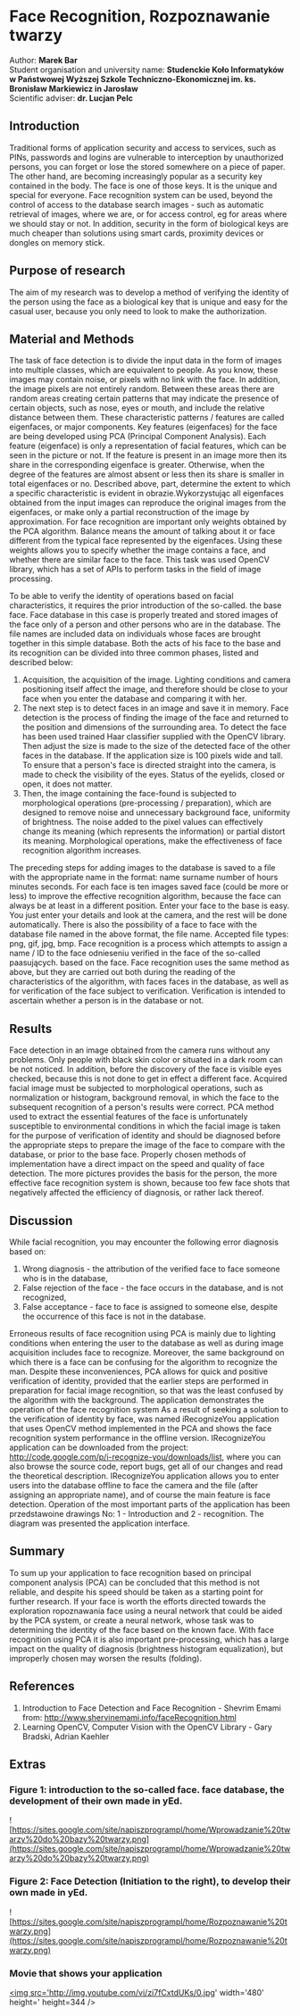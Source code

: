 


# **Face Recognition, Rozpoznawanie twarzy** #
Author: <b> Marek Bar </b> <br />
Student organisation and university name: <b>Studenckie Koło Informatyków w Państwowej Wyższej Szkole Techniczno-Ekonomicznej im. ks. Bronisław Markiewicz in Jarosław </b> <br />
Scientific adviser: <b> dr. Lucjan Pelc </b> <br />

## Introduction ##

Traditional forms of application security and access to services, such as PINs, passwords and logins are vulnerable to interception by unauthorized persons, you can forget or lose the stored somewhere on a piece of paper. The other hand, are becoming increasingly popular as a security key contained in the body. The face is one of those keys. It is the unique and special for everyone. Face recognition system can be used, beyond the control of access to the database search images - such as automatic retrieval of images, where we are, or for access control, eg for areas where we should stay or not. In addition, security in the form of biological keys are much cheaper than solutions using smart cards, proximity devices or dongles on memory stick.

## Purpose of research ##

The aim of my research was to develop a method of verifying the identity of the person using the face as a biological key that is unique and easy for the casual user, because you only need to look to make the authorization.

## Material and Methods ##

The task of face detection is to divide the input data in the form of images into multiple classes, which are equivalent to people. As you know, these images may contain noise, or pixels with no link with the face. In addition, the image pixels are not entirely random. Between these areas there are random areas creating certain patterns that may indicate the presence of certain objects, such as nose, eyes or mouth, and include the relative distance between them. These characteristic patterns / features are called eigenfaces, or major components. Key features (eigenfaces) for the face are being developed using PCA (Principal Component Analysis). Each feature (eigenface) is only a representation of facial features, which can be seen in the picture or not. If the feature is present in an image more then its share in the corresponding eigenface is greater. Otherwise, when the degree of the features are almost absent or less then its share is smaller in total eigenfaces or no. Described above, part, determine the extent to which a specific characteristic is evident in obrazie.Wykorzystując all eigenfaces obtained from the input images can reproduce the original images from the eigenfaces, or make only a partial reconstruction of the image by approximation. For face recognition are important only weights obtained by the PCA algorithm. Balance means the amount of talking about it or face different from the typical face represented by the eigenfaces. Using these weights allows you to specify whether the image contains a face, and whether there are similar face to the face. This task was used OpenCV library, which has a set of APIs to perform tasks in the field of image processing.

To be able to verify the identity of operations based on facial characteristics, it requires the prior introduction of the so-called. the base face. Face database in this case is properly treated and stored images of the face only of a person and other persons who are in the database. The file names are included data on individuals whose faces are brought together in this simple database. Both the acts of his face to the base and its recognition can be divided into three common phases, listed and described below:
  1. Acquisition, the acquisition of the image. Lighting conditions and camera positioning itself affect the image, and therefore should be close to your face when you enter the database and comparing it with her.
  1. The next step is to detect faces in an image and save it in memory. Face detection is the process of finding the image of the face and returned to the position and dimensions of the surrounding area. To detect the face has been used trained Haar classifier supplied with the OpenCV library. Then adjust the size is made to the size of the detected face of the other faces in the database. If the application size is 100 pixels wide and tall. To ensure that a person's face is directed straight into the camera, is made to check the visibility of the eyes. Status of the eyelids, closed or open, it does not matter.
  1. Then, the image containing the face-found is subjected to morphological operations (pre-processing / preparation), which are designed to remove noise and unnecessary background face, uniformity of brightness. The noise added to the pixel values ​​can effectively change its meaning (which represents the information) or partial distort its meaning. Morphological operations, make the effectiveness of face recognition algorithm increases.

The preceding steps for adding images to the database is saved to a file with the appropriate name in the format: name surname number of hours minutes seconds. For each face is ten images saved face (could be more or less) to improve the effective recognition algorithm, because the face can always be at least in a different position. Enter your face to the base is easy. You just enter your details and look at the camera, and the rest will be done automatically. There is also the possibility of a face to face with the database file named in the above format, the file name. Accepted file types: png, gif, jpg, bmp.
Face recognition is a process which attempts to assign a name / ID to the face odnieseniu verified in the face of the so-called paasujących. based on the face. Face recognition uses the same method as above, but they are carried out both during the reading of the characteristics of the algorithm, with faces faces in the database, as well as for verification of the face subject to verification. Verification is intended to ascertain whether a person is in the database or not.

## Results ##

Face detection in an image obtained from the camera runs without any problems. Only people with black skin color or situated in a dark room can be not noticed. In addition, before the discovery of the face is visible eyes checked, because this is not done to get in effect a different face. Acquired facial image must be subjected to morphological operations, such as normalization or histogram, background removal, in which the face to the subsequent recognition of a person's results were correct. PCA method used to extract the essential features of the face is unfortunately susceptible to environmental conditions in which the facial image is taken for the purpose of verification of identity and should be diagnosed before the appropriate steps to prepare the image of the face to compare with the database, or prior to the base face. Properly chosen methods of implementation have a direct impact on the speed and quality of face detection. The more pictures provides the basis for the person, the more effective face recognition system is shown, because too few face shots that negatively affected the efficiency of diagnosis, or rather lack thereof.

## Discussion ##

While facial recognition, you may encounter the following error diagnosis based on:
  1. Wrong diagnosis - the attribution of the verified face to face someone who is in the database,
  1. False rejection of the face - the face occurs in the database, and is not recognized,
  1. False acceptance - face to face is assigned to someone else, despite the occurrence of this face is not in the database.

Erroneous results of face recognition using PCA is mainly due to lighting conditions when entering the user to the database as well as during image acquisition includes face to recognize. Moreover, the same background on which there is a face can be confusing for the algorithm to recognize the man. Despite these inconveniences, PCA allows for quick and positive verification of identity, provided that the earlier steps are performed in preparation for facial image recognition, so that was the least confused by the algorithm with the background.
The application demonstrates the operation of the face recognition system
As a result of seeking a solution to the verification of identity by face, was named iRecognizeYou application that uses OpenCV method implemented in the PCA and shows the face recognition system performance in the offline version. IRecognizeYou application can be downloaded from the project: http://code.google.com/p/i-recognize-you/downloads/list, where you can also browse the source code, report bugs, get all of our changes and read the theoretical description. IRecognizeYou application allows you to enter users into the database offline to face the camera and the file (after assigning an appropriate name), and of course the main feature is face detection. Operation of the most important parts of the application has been przedstawoine drawings No: 1 - Introduction and 2 - recognition. The diagram was presented the application interface.

## Summary ##

To sum up your application to face recognition based on principal component analysis (PCA) can be concluded that this method is not reliable, and despite his speed should be taken as a starting point for further research. If your face is worth the efforts directed towards the exploration ropoznawania face using a neural network that could be aided by the PCA system, or create a neural network, whose task was to determining the identity of the face based on the known face. With face recognition using PCA it is also important pre-processing, which has a large impact on the quality of diagnosis (brightness histogram equalization), but improperly chosen may worsen the results (folding).

## References ##

  1. Introduction to Face Detection and Face Recognition - Shevrim Emami from: http://www.shervinemami.info/faceRecognition.html
  1. Learning OpenCV, Computer Vision with the OpenCV Library - Gary Bradski, Adrian Kaehler

## Extras ##

### Figure 1: introduction to the so-called face. face database, the development of their own made in yEd. ###
![https://sites.google.com/site/napiszprogrampl/home/Wprowadzanie%20twarzy%20do%20bazy%20twarzy.png](https://sites.google.com/site/napiszprogrampl/home/Wprowadzanie%20twarzy%20do%20bazy%20twarzy.png)
### Figure 2: Face Detection (Initiation to the right), to develop their own made in yEd. ###
![https://sites.google.com/site/napiszprogrampl/home/Rozpoznawanie%20twarzy.png](https://sites.google.com/site/napiszprogrampl/home/Rozpoznawanie%20twarzy.png)
### Movie that shows your application ###

<a href='http://www.youtube.com/watch?feature=player_embedded&v=zi7fCxtdUKs' target='_blank'><img src='http://img.youtube.com/vi/zi7fCxtdUKs/0.jpg' width='480' height=' height=344 /></a>